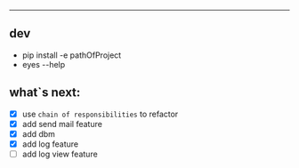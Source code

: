 ---
## dev

  - pip install -e pathOfProject
  - eyes --help

##  what`s next:
- [x] use `chain of responsibilities` to refactor
- [x] add send mail feature
- [x] add dbm
- [x] add log feature
- [ ] add log view feature
